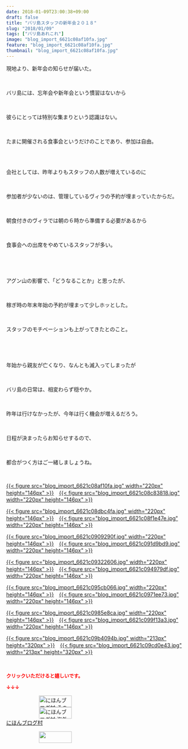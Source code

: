 ```yaml
---
date: 2018-01-09T23:00:38+09:00
draft: false
title: "バリ島スタッフの新年会２０１８"
slug: "2018/01/09"
tags: ["バリ島あれこれ"]
image: "blog_import_6621c08af10fa.jpg"
feature: "blog_import_6621c08af10fa.jpg"
thumbnail: "blog_import_6621c08af10fa.jpg"
---
```

<p>現地より、新年会の知らせが届いた。</p><p> </p><p>バリ島には、忘年会や新年会という慣習はないから</p><p> </p><p>彼らにとっては特別な集まりという認識はない。</p><p> </p><p>たまに開催される食事会というだけのことであり、参加は自由。</p><p> </p><p><br/>会社としては、昨年よりもスタッフの人数が増えているのに</p><p> </p><p>参加者が少ないのは、管理しているヴィラの予約が埋まっていたからだ。</p><p> </p><p>朝食付きのヴィラでは朝の６時から準備する必要があるから</p><p> </p><p>食事会への出席をやめているスタッフが多い。</p><p> </p><p> </p><p>アグン山の影響で、「どうなることか」と思ったが、</p><p> </p><p>稼ぎ時の年末年始の予約が埋まって少しホッとした。</p><p> </p><p>スタッフのモチベーションも上がってきたとのこと。</p><p> </p><p> </p><p>年始から親友が亡くなり、なんとも滅入ってしまったが</p><p> </p><p>バリ島の日常は、相変わらず穏やか。</p><p> </p><p>昨年は行けなかったが、今年は行く機会が増えるだろう。</p><p> </p><p>日程が決まったらお知らせするので、</p><p> </p><p>都合がつく方はご一緒しましょうね。</p><p> </p><p><a href="blog_import_6621c08af10fa.jpg">{{< figure src="blog_import_6621c08af10fa.jpg" width="220px" height="146px" >}}</a>　<a href="blog_import_6621c08c83818.jpg">{{< figure src="blog_import_6621c08c83818.jpg" width="220px" height="146px" >}}</a></p><p><a href="blog_import_6621c08dbc4fa.jpg">{{< figure src="blog_import_6621c08dbc4fa.jpg" width="220px" height="146px" >}}</a>　<a href="blog_import_6621c08f1e47e.jpg">{{< figure src="blog_import_6621c08f1e47e.jpg" width="220px" height="146px" >}}</a></p><p><a href="blog_import_6621c0909290f.jpg">{{< figure src="blog_import_6621c0909290f.jpg" width="220px" height="146px" >}}</a>　<a href="blog_import_6621c091d9bd9.jpg">{{< figure src="blog_import_6621c091d9bd9.jpg" width="220px" height="146px" >}}</a></p><p><a href="blog_import_6621c09322606.jpg">{{< figure src="blog_import_6621c09322606.jpg" width="220px" height="146px" >}}</a>　<a href="blog_import_6621c094979df.jpg">{{< figure src="blog_import_6621c094979df.jpg" width="220px" height="146px" >}}</a></p><p><a href="blog_import_6621c095cb066.jpg">{{< figure src="blog_import_6621c095cb066.jpg" width="220px" height="146px" >}}</a>　<a href="blog_import_6621c0971ee73.jpg">{{< figure src="blog_import_6621c0971ee73.jpg" width="220px" height="146px" >}}</a></p><p><a href="blog_import_6621c0985e8ca.jpg">{{< figure src="blog_import_6621c0985e8ca.jpg" width="220px" height="146px" >}}</a>　<a href="blog_import_6621c099f13a3.jpg">{{< figure src="blog_import_6621c099f13a3.jpg" width="220px" height="146px" >}}</a></p><p><a href="blog_import_6621c09b4094b.jpg">{{< figure src="blog_import_6621c09b4094b.jpg" width="213px" height="320px" >}}</a>　<a href="blog_import_6621c09cd0e43.jpg">{{< figure src="blog_import_6621c09cd0e43.jpg" width="213px" height="320px" >}}</a></p><p> </p><p><font color="#ff0000" size="2"><strong>クリックいただけると嬉しいです。</strong></font></p><p><font color="#ff0000" size="2"><strong>↓↓↓</strong></font></p><p><a href="ranking.html?p_cid=01260127" id="&amp;blogmura_banner" target="_blank"><img alt="にほんブログ村 その他生活ブログ 不動産投資へ" border="0" height="31" src="data:image/svg+xml;charset=utf-8,%3Csvg%20xmlns%3D%22http%3A%2F%2Fwww.w3.org%2F2000%2Fsvg%22%20title%3D%22Placeholder%20for%20Images%22%20role%3D%22presentation%22%20viewBox%3D%220%200%2088%2031%22%20%2F%3E" width="88" data-src="https://img-proxy.blog-video.jp/images?url=http%3A%2F%2Flife.blogmura.com%2Fhudousantoushi%2Fimg%2Fhudousantoushi88_31.gif" style="aspect-ratio: auto 88 / 31;"/><noscript><img alt="にほんブログ村 その他生活ブログ 不動産投資へ" border="0" height="31" src="https://img-proxy.blog-video.jp/images?url=http%3A%2F%2Flife.blogmura.com%2Fhudousantoushi%2Fimg%2Fhudousantoushi88_31.gif" width="88"></noscript></a><br/><a href="ranking.html?p_cid=01260127" target="_blank"><img alt="にほんブログ村 海外生活ブログ バリ島情報へ" border="0" height="31" src="data:image/svg+xml;charset=utf-8,%3Csvg%20xmlns%3D%22http%3A%2F%2Fwww.w3.org%2F2000%2Fsvg%22%20title%3D%22Placeholder%20for%20Images%22%20role%3D%22presentation%22%20viewBox%3D%220%200%2088%2031%22%20%2F%3E" width="88" data-src="https://img-proxy.blog-video.jp/images?url=http%3A%2F%2Foverseas.blogmura.com%2Fbali%2Fimg%2Fbali88_31.gif" style="aspect-ratio: auto 88 / 31;"/><noscript><img alt="にほんブログ村 海外生活ブログ バリ島情報へ" border="0" height="31" src="https://img-proxy.blog-video.jp/images?url=http%3A%2F%2Foverseas.blogmura.com%2Fbali%2Fimg%2Fbali88_31.gif" width="88"></noscript></a><br/><a href="ranking.html?p_cid=01260127" target="_blank">にほんブログ村</a></p><p><a href="link.php?1804582" title="人気ブログランキングへ"><img border="0" height="31" src="data:image/svg+xml;charset=utf-8,%3Csvg%20xmlns%3D%22http%3A%2F%2Fwww.w3.org%2F2000%2Fsvg%22%20title%3D%22Placeholder%20for%20Images%22%20role%3D%22presentation%22%20viewBox%3D%220%200%2088%2031%22%20%2F%3E" width="88" data-src="https://blog.with2.net/img/banner/banner_22.gif" style="aspect-ratio: auto 88 / 31;"/><noscript><img border="0" height="31" src="https://blog.with2.net/img/banner/banner_22.gif" width="88"></noscript></a></p><p> </p>

